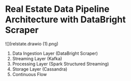 # Real Estate Data Pipeline Architecture with DataBright Scraper
![](relstate.drawio (1).png)
1. Data Ingestion Layer (DataBright Scraper)
2. Streaming Layer (Kafka)
3. Processing Layer (Spark Structured Streaming)
4. Storage Layer (Cassandra)
5. Continuous Flow
